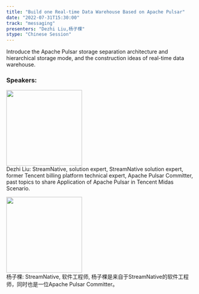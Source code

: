 ```yaml
---
title: "Build one Real-time Data Warehouse Based on Apache Pulsar"
date: "2022-07-31T15:30:00"
track: "messaging"
presenters: "Dezhi Liu,杨子棵"
stype: "Chinese Session"
---
```

Introduce the Apache Pulsar storage separation architecture and hierarchical storage mode, and the construction ideas of real-time data warehouse. 
 ### Speakers: 
 <img src="images/speaker/1208.png" width="200" /><br>Dezhi Liu: StreamNative, solution expert, StreamNative solution expert, former Tencent billing platform technical expert, Apache Pulsar Committer, past topics to share Application of Apache Pulsar in Tencent Midas Scenario.

 <img src="images/speaker/1208_2.png" width="200" /><br>杨子棵: StreamNative, 软件工程师, 杨子棵是来自于StreamNative的软件工程师，同时也是一位Apache Pulsar Committer。

 